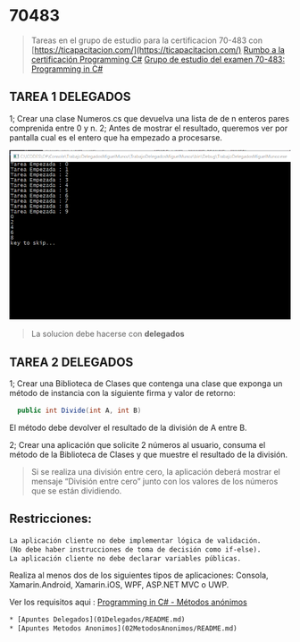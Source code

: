 # 70483

> Tareas en el grupo de estudio para la certificacion 70-483 con [https://ticapacitacion.com/](https://ticapacitacion.com/)
> [Rumbo a la certificación Programming C#](http://ticapacitacion.com/curso/certcs/)
> [Grupo de estudio del examen 70-483: Programming in C#](https://ticapacitacion.com/foros/20000)

## TAREA 1 DELEGADOS

 1; Crear una clase Numeros.cs que devuelva una lista de de n enteros pares comprenida entre 0 y n.
 2; Antes de mostrar el resultado, queremos ver por pantalla cual es el entero que ha empezado a procesarse.

![Alt Screenshot](img/ResutadoEsperadoTarea1.PNG?raw=true "F11")

> La solucion debe hacerse con __delegados__

## TAREA 2 DELEGADOS

1; Crear una Biblioteca de Clases que contenga una clase que exponga un método de instancia con la siguiente firma y valor de retorno:

```csharp
  public int Divide(int A, int B)
```

El método debe devolver el resultado de la división de A entre B.

2; Crear una aplicación que solicite 2 números al usuario, consuma el método de la Biblioteca de Clases y que muestre el resultado de la división.

> Si se realiza una división entre cero, la aplicación deberá mostrar el mensaje “División entre cero” junto con los valores de los números que se están dividiendo.

Restricciones:
--------------
    La aplicación cliente no debe implementar lógica de validación. 
    (No debe haber instrucciones de toma de decisión como if-else).
    La aplicación cliente no debe declarar variables públicas.

Realiza al menos dos de los siguientes tipos de aplicaciones: Consola, Xamarin.Android, Xamarin.iOS, WPF, ASP.NET MVC o UWP.

Ver los requisitos aqui : [Programming in C# - Métodos anónimos](https://youtu.be/APaqIomFy_A?t=59m5s)

    * [Apuntes Delegados](01Delegados/README.md)
    * [Apuntes Metodos Anonimos](02MetodosAnonimos/README.md)
